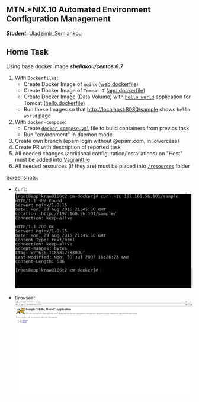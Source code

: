 MTN.*NIX.10 Automated Environment Configuration Management
---

***Student***: [Uladzimir_Semiankou](https://upsa.epam.com/workload/employeeView.do?employeeId=4060741400038669535#emplTab=general)

Home Task
---

Using base docker image ***sbeliakou/centos:6.7***

1. With ```Dockerfiles```:
    - Create Docker Image of ```nginx``` ([web.dockerfile](/web.dockerfile))
    - Create Docker Image of ```Tomcat 7``` ([app.dockerfile](/app.dockerfile))
    - Create Docker Image (Data Volume) with [```hello world```](/resources) application for Tomcat ([hello.dockerfile](/hello.dockerfile))
    - Run these Images so that [http://localhost:8080/sample](#screens) shows ```hello world``` page
2. With ```docker-compose```:
    - Create [```docker-compose.yml```](/docker-compose.yml) file to build containers from previos task
    - Run "environment" in daemon mode
3. Create own branch (epam login without @epam.com, in lowercase)
4. Create PR with description of reported task
5. All needed changes (additional configuration/installations) on "Host" must be added into [Vagrantfile](/Vagrantfile)
6. All needed resources (if they are) must be placed into [```/resources```](/resources) folder

<a id="screens"></a>
[Screenshots:](#screens)
- ```Curl```:
![Alt text](resources/curl.png "scr1")

- ```Browser```:
![Alt text](resources/browser.png "scr2")
